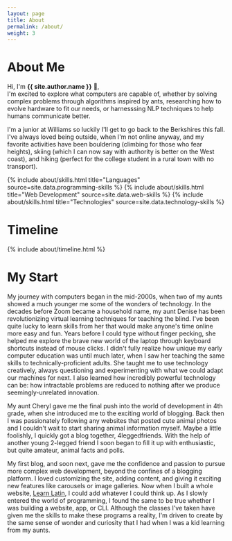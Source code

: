 ```yaml
---
layout: page
title: About
permalink: /about/
weight: 3
---
```


# **About Me**

Hi, I'm **{{ site.author.name }}** :wave:,<br>
I'm excited to explore what computers are capable of, whether by solving complex problems through algorithms inspired by ants, researching how to evolve hardware to fit our needs, or harnesssing NLP techniques to help humans communicate better.

I'm a junior at Williams so luckily I'll get to go back to the Berkshires this fall. I've always loved being outside, when I'm not online anyway, and my favorite activities have been bouldering (climbing for those who fear heights), skiing (which I can now say with authority is better on the West coast), and hiking (perfect for the college student in a rural town with no transport).



<div class="row">
{% include about/skills.html title="Languages" source=site.data.programming-skills %}
{% include about/skills.html title="Web Development" source=site.data.web-skills %}
{% include about/skills.html title="Technologies" source=site.data.technology-skills %}
</div>

# **Timeline**
<div class="row">
{% include about/timeline.html %}
</div>

# **My Start**
My journey with computers began in the mid-2000s, when two of my aunts showed a much younger me some of the wonders of technology. In the decades before Zoom became a household name, my aunt Denise has been revolutionizing virtual learning techniques for teaching the blind. I've been quite lucky to learn skills from her that would make anyone's time online more easy and fun. Years before I could type without finger pecking, she helped me explore the brave new world of the laptop through keyboard shortcuts instead of mouse clicks. I didn't fully realize how unique my early computer education was until much later, when I saw her teaching the same skills to technically-proficient adults. She taught me to use technology creatively, always questioning and experimenting with what we could adapt our machines for next. I also learned how incredibly powerful technology can be: how intractable problems are reduced to nothing after we produce seemingly-unrelated innovation.

My aunt Cheryl gave me the final push into the world of development in 4th grade, when she introduced me to the exciting world of blogging. Back then I was passionately following any websites that posted cute animal photos and I couldn't wait to start sharing animal information myself. Maybe a little foolishly, I quickly got a blog together, 4leggedfriends. With the help of another young 2-legged friend I soon began to fill it up with enthusiastic, but quite amateur, animal facts and polls.

My first blog, and soon next, gave me the confidence and passion to pursue more complex web development, beyond the confines of a blogging platform. I loved customizing the site, adding content, and giving it exciting new features like carousels or image galleries. Now when I built a whole website, [Learn Latin](/projects/learnlatin), I could add whatever I could think up. As I slowly entered the world of programming, I found the same to be true whether I was building a website, app, or CLI. Although the classes I've taken have given me the skills to make these programs a reality, I'm driven to create by the same sense of wonder and curiosity that I had when I was a kid learning from my aunts.
